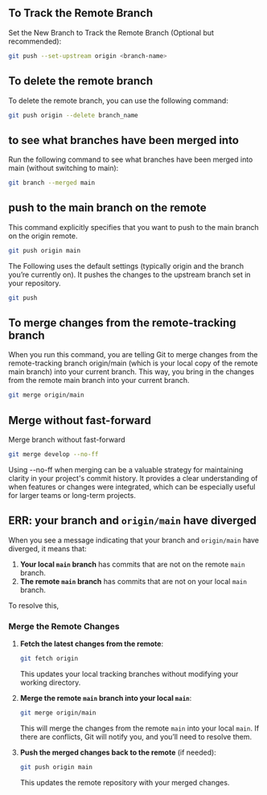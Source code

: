 ## To Track the Remote Branch
Set the New Branch to Track the Remote Branch (Optional but recommended):
```bash
git push --set-upstream origin <branch-name>
```

## To delete the remote branch
To delete the remote branch, you can use the following command:
```bash
git push origin --delete branch_name
```

## to see what branches have been merged into
Run the following command to see what branches have been merged into main (without switching to main):
```bash
git branch --merged main
```

## push to the main branch on the remote
This command explicitly specifies that you want to push to the main branch on the origin remote.
```bash
git push origin main
```

The Following uses the default settings (typically origin and the branch you’re currently on). It pushes the changes to the upstream branch set in your repository.
```bash
git push
```

## To merge changes from the remote-tracking branch
When you run this command, you are telling Git to merge changes from the remote-tracking branch origin/main (which is your local copy of the remote main branch) into your current branch. This way, you bring in the changes from the remote main branch into your current branch.
```bash
git merge origin/main
```

## Merge without fast-forward
Merge branch without fast-forward
```bash
git merge develop --no-ff
```
Using --no-ff when merging can be a valuable strategy for maintaining clarity in your project's commit history. It provides a clear understanding of when features or changes were integrated, which can be especially useful for larger teams or long-term projects.

## ERR: your branch and `origin/main` have diverged
When you see a message indicating that your branch and `origin/main` have diverged, it means that:

1. **Your local `main` branch** has commits that are not on the remote `main` branch.
2. **The remote `main` branch** has commits that are not on your local `main` branch.

To resolve this, 

### Merge the Remote Changes

1. **Fetch the latest changes from the remote**:
   ```bash
   git fetch origin
   ```
   This updates your local tracking branches without modifying your working directory.

2. **Merge the remote `main` branch into your local `main`**:
   ```bash
   git merge origin/main
   ```
   This will merge the changes from the remote `main` into your local `main`. If there are conflicts, Git will notify you, and you’ll need to resolve them.

3. **Push the merged changes back to the remote** (if needed):
   ```bash
   git push origin main
   ```
   This updates the remote repository with your merged changes.

